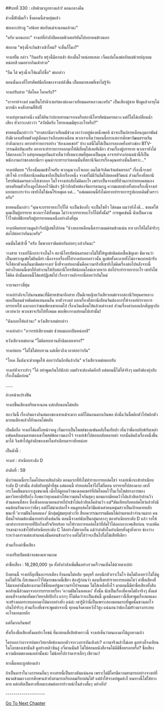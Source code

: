 ##บทที่ 330 : เป่ยต้ามาถูกทางแล้ว!
ตอนกลางคืน

ช่วงนี้ฟ้ามืดเร็ว ซึ่งตอนนี้สามทุ่มแล้ว

พ่อเคาะประตู "เย่น้อย พ่อกับแม่จะนอนแล้วนะ"

"ครับ นอนเถอะ" จางเย่ที่กำลังปิดคอมพิวเตอร์หันไปบอกคนข้างนอก

พ่อถาม "พรุ่งนี้จะกินข้าวเช้าไหม? จะตื่นกี่โมง?"

จางเย่ยิ้ม กล่าว "กินครับ พรุ่งนี้มีคาบเช้า ต้องตื่นไวหน่อยแหละ เจ็ดแปดโมงพ่อกับแม่ช่วยปลุกผมหน่อยสิ ผมอยากกินเต้าฮวย"

"อืม ได้ พรุ่งนี้จะให้แม่ไปซื้อ" พ่อกล่าว

ตอนนั้นเองที่โทรศัพท์มือถือของจางเย่ดังขึ้น เป็นหมายเลขที่เขาไม่รู้จัก

จางเย่รับสาย "ฮัลโหล ใครครับ?"

"อาจารย์จางเย่ ผมเป็นโปรดิวเซอร์ของช่องดาวเทียมนครหลวงนะครับ" เป็นเสียงผู้ชาย ฟังดูแล้วอายุไม่มากนัก คงสักสามสี่สิบปี

จางเย่อุทานคำหนึ่ง แม้ได้ยินว่าปลายสายมาจากเครือสถานีโทรทัศน์นครหลวง แต่ก็ไม่ได้เปลี่ยนน้ำเสียง หัวเราะกล่าวว่า "สวัสดีครับ โทรหาผมมีธุระอะไรหรือ?"

ชายคนนั้นกล่าวว่า "ทางสถานีดาวเทียมมีช่วงเวลาว่างอยู่ช่องหนึ่งพอดี น่าจะเป็นปลายเดือนกุมภาพันธ์ ยังมีเวลาเตรียมตัวอยู่เดือนกว่าเกือบสองเดือน พวกเราเห็นว่าตอนนี้กระแสการศึกษาวัฒนธรรมจีนกำลังมาแรง อยากทำรายการอย่าง ‘ห้องเลคเชอร์’ บ้าง แต่นี่ไม่ได้เป็นการลองหยั่งอย่างช่อง BTV- วรรณศิลป์นะครับ อยากจะทำรายการออกมาให้ดีเยี่ยมไปเลยทีเดียว ส่วนเรื่องผู้บรรยาย พวกเรายังไม่ได้ตกลงอะไร แต่ทุกคนคุยกันแล้วเห็นว่าที่เหมาะสมที่สุดคงเป็นคุณ อาจารย์จางก่อนหน้านี้ก็เป็นพนักงานเก่าของสถานีเรา คุณน่าจะทราบว่าตอนนั้นที่สถานีจัดการเรื่องคุณอย่างนั้นก็เพราะ..."

จางเย่ตัดบท "เรื่องนั้นผมเข้าใจครับ พวกคุณวางใจเถอะ ผมไม่เจ้าคิดเจ้าแค้นหรอก" เรื่องนี้จางเย่เข้าใจดี การที่สถานีกดดันเขาถือเป็นอีกเรื่องหนึ่ง จางเย่ไม่มีวันลืมไปตลอดชีวิตแน่ ส่วนเรื่องที่สถานีโทรทัศน์นครหลวงไล่เขาออก ในใจจางเย่กลับไม่คิดอะไร เพราะเป็นจางเย่ที่ป่วนการถ่ายทอดสดเอง เขาเตรียมตัวเรื่องถูกไล่ออกไว้ดีแล้ว รู้ดีว่าอีกฝ่ายต้องจัดการตามกฎ ความแตกต่างทั้งสองเรื่องนี้จางเย่แยกแยะกระจ่าง เขายังไม่ใช่คนไร้เหตุผล แต่... "แต่ผมตอนนี้ยังไม่อยากทำรายการรูปแบบเดิมชั่วคราวครับ"

ชายคนนั้นกล่าว "คุณจะบรรยายอะไรก็ได้ จะเป็นซ้องกั๋ง จะเป็นไซอิ๋ว ได้หมด ผมว่ายังไงดี... ขอแค่ให้คุณเป็นผู้บรรยาย พวกเราได้ทั้งหมด ไม่ว่าจะบรรยายอะไรก็ได้ทั้งนั้น!" การพูดเช่นนี้ นับเป็นความไว้ใจต่อพิธีกรหรือผู้บรรยายคนหนึ่งอย่างถึงที่สุด

จางเย่คิดทบทวนดูแล้วจึงปฏิเสธไปก่อน "ช่วงหลายเดือนนี้ตารางผมค่อนข้างแน่น หาเวลาให้ไม่ได้จริงๆ ต่อไปค่อยว่ากันนะครับ"

คนนั้นไม่เซ้าซี้ "ครับ งั้นพวกเราติดต่อกันบ่อยๆ แล้วกันนะ"

วางสาย จางเย่ก็นึกกระจ่างในใจ สถานีโทรทัศน์นครหลวงไม่ใช้ให้หูเฟยติดต่อเชื้อเชิญเขา ชัดเจนว่าเป็นเพราะหูเฟยไม่ยินดีทำ เนื่องจากเรื่องที่ไล่จางเย่ออกคราวนั้น หูเฟยทั้งละอายทั้งไม่อาจแบกหน้ารับ จึงได้หาตัวคนอื่นมาติดต่อจางเย่ ซึ่งที่จางเย่บอกนั้นคือความจริงที่เขายังไม่คิดเรื่องต่อไปหลังจากนี้ อย่างไรตอนนี้เขาก็ยังทำงานให้กับสถานีโทรทัศน์ออนไลน์เหวยหว่อ ต่อไปจะทำรายการอะไร เขายังไม่ได้คิด ดังนั้นตอนนี้ได้แต่ปฏิเสธไป เรื่องราวหลังจากนี้ค่อยว่ากันใหม่

จวบจนราวสี่ทุ่ม

จางเย่กำลังจะไปนอนขณะที่มีสายเข้ามาอีกสาย เป็นดีเจหญิงหวังเสียวเหม่ยจากสถานีวิทยุนครหลวง เธอเป็นคนช่วยติดต่อแทนคนอื่น หาตัวจางเย่ บอกเรื่องที่สถานีเทียนจินต้องการให้จางเย่ทำรายการบรรยายให้ และบอกว่าขอเพียงเขายอมไป เรื่องเงินเดือนให้แล้วแต่จางเย่ ส่วนเรื่องค่าบอกเลิกสัญญากับเหวยหว่อ พวกเขาจะรับไปทั้งหมด ขอเพียงจางเย่ยอมไปเท่านั้น!

"ฉันบอกให้แล้วนะ" หวังเสียวเหม่ยกล่าว

จางเย่กล่าว "อาจารย์เสียวเหม่ย ช่วยผมบอกปัดหน่อยสิ"

หวังเสียวเหม่ยถาม "ไม่คิดทบทวนสักนิดเลยเหรอ?"

จางเย่ตอบ "ไม่ใช่ไม่ทบทวน แต่เดี๋ยวถึงเวลาค่อยว่ากัน"

"โอเค งั้นฉันจะช่วยพูดให้ ค่อยว่ากันอีกทีแล้วกัน" หวังเสียวเหม่ยตอบรับ

จางเย่หัวเราะฮ่าๆ "ได้ อย่าพูดเกินไปนักล่ะ ผมยังจะต้องคิดอีกที แต่ตอนนี้ไม่ได้จริงๆ ผมยังต้องยุ่งกับเรื่องในมือก่อน"


……


ล้างหน้าแปรงฟัน

จางเย่ขึ้นเตียงเตรียมจะนอน แต่กลับนอนไม่หลับ

สองวันนี้ เรื่องกินแรงกินสมองของเขาแม้จะมาก แต่ก็ได้นอนมากเกินพอ ดังนั้นวันนี้พลิกตัวไปพลิกตัวมาบนเตียงแล้วก็ยังนอนไม่หลับ

เปิดมือถือ จางเย่ได้แต่ไถหน้าจอดู เริ่มแรกเป็นโพสต์ของแฟนคลับในเทียปา เห็นว่าพี่ดาบยักษ์กับเหล่าแฟนคลับเดนตายของเขาโพสต์ข้อความเอาไว้ จางเย่เข้าไปตอบกลับหลายคำ จากนั้นคิดถึงเรื่องหนึ่งขึ้นมาได้ จึงเข้าไปดูลำดับของเขาในทำเนียบดาราสักหน่อย

เป็นดังนี้ :

จางเย่ : ทำเนียบระดับ D

ลำดับที่ : 59

นับว่าตอนนี้กระโดดไปหลายสิบลำดับ ตอนแรกที่ยังไม่ทำรายการทอล์คโชว์ จางเย่เพิ่งจะเข้าทำเนียบระดับ D เท่านั้น ลำดับยังอยู่ต่ำที่สุด แต่ตอนนี้ ทำทอล์คโชว์ไปไม่กี่ตอน บรรยายไปสองคาบ เขาก็กระโดดขึ้นมาเกาะสูงขนาดนี้ เมื่อไปดูยอดวิวของเลคเชอร์ที่อัพโหลดไว้ในเว็บไซต์ทางการของมหาวิทยาลัยปักกิ่ง ถึงพบว่าทุกคนต่างให้ความสนใจกันสุดๆ ตอนแรกมียอดวิวไปแล้วสิบเก้าล้านวิว ส่วนตอนที่สอง ซึ่งเพิ่งออกมาตอนบ่ายก็ปาเข้าไปแล้วสิบเอ็ดล้านวิว แม่*มันเทียบกับทอล์คโชว์แล้วยังมีคนต้อนรับมากกว่าชัดๆ แต่ก็ไม่น่าแปลกใจ คนดูทอล์คโชว์มีแต่เหล่าคนหนุ่มสาวเป็นเป้าหมายหลัก ขณะที่ ‘ความฝันในหอแดง’ มีกลุ่มผู้ชมทุกช่วงวัย สี่ยอดวรรณกรรมมีคนได้ผ่านตาแล้วจำนวนมาก คนที่สนใจย่อมต้องมีมากอย่างยิ่งเช่นกัน ตอนนี้จางเย่นับเป็นกลุ่มกลางๆ ของทำเนียบระดับ D แล้ว รอให้เขาทำการบรรยายที่ปักกิ่งเสร็จเรียบร้อย รอให้รายการทอล์คโชว์ที่อัดไว้ได้ออกอากาศเสียก่อน จางเย่คิดว่าเขาน่าจะเข้าไปยังทำเนียบระดับ C ได้อย่างไม่ยากเย็น แม้ว่าลำดับในทำเนียบยิ่งสูงยิ่งยาก ช่องว่างระหว่างดาราแต่ละตำแหน่งนั้นค่อนข้างกว้าง แต่ไม่ใช่ว่าจะเป็นไปไม่ได้เสียทีเดียว

ส่วนเรื่องค่าชื่อเสียง

จางเย่รีบเปิดหน้าจอของแหวนเกม

ค่าชื่อเสี่ยง : 16,280,000 จุด ทั้งยังกำลังเพิ่มขึ้นอย่างรวดเร็วจนเห็นได้ด้วยตาเปล่า

ถึงตอนนี้ จางเย่ก็ลุกขึ้นลงจากเตียง ยิ่งนอนไม่หลับ จุดบุหรี่ ลอบนึกหัวเราะในใจ คิดไม่ถึงเลยว่าไม่ได้ดูแค่ไม่กี่วัน ก็สะสมเอาไว้ได้มากขนาดนี้เชียว ต้องรู้ก่อนว่า ตอนที่เขาทำรายการทอล์คโชว์ ค่าชื่อเสียงที่ได้มาเหล่านั้นต้องเอามาใช้ซื้อแคปซูลความจำไปจนหมด ไม่ได้เหลือทิ้งไว้ มาตอนนี้มีค่าชื่อเสียงทั้งสิบหกล้านนี่ล้วนมาจากการบรรยายเรื่อง ‘ความฝันในหอแดง’ ทั้งนั้น นับเป็นเรื่องที่คาดไม่ถึงจริงๆ ตั้งแต่ตอนที่จางเย่มาที่มหาวิทยาลัยปักกิ่ง แรกๆ ก็ไม่คิดว่าจะเป็นเช่นนี้ ดูเหมือนคราวนี้ที่เขาพูดเรื่องหอแดง จะสร้างผลกระทบออกมาได้มากอย่างยิ่ง แน่ล่ะ เขารู้ดีว่านี่เป็นเพราะสองตอนแรกที่พูดนั่นชวนตกใจเกินไปจริงๆ ส่วนเรื่องที่เขาจะพูดต่อจากนี้ ทุกคนจึงคาดหวังไว้สูง แน่นอนว่าต้องไม่สร้างแรงกระทบอะไรมากมายอีก

แต่ก็มากเกินพอ!

ทั้งเรื่องชื่อเสียงทั้งผลประโยชน์ ที่มาสอนที่เป่ยต้าคราวนี้ จางเย่เห็นว่าตนเองมาได้ถูกทางแล้ว

ใครบอกว่าอาจารย์มหาวิทยาลัยต้องแยกตัวจากวงการบันเทิงล่ะ? ความจริงแล้วไม่เลย ดูอย่างอี้จงเทียนในโลกของเขานั่นสิ ดูอย่างหลิวซินอู่ อวี๋ตานนั่นสิ ไม่ใช่สอนหนังสือจนได้ดีมีชื่อหรอกหรือ? ชื่อเสียงความนิยมของคนเหล่านั้นน่ะ ไม่น้อยไปกว่าดาราเล็กๆ เชียวนะ!

ทางนี้แหละถูกต้องแล้ว

ถ้าเป็นดาราในวงการคนอื่นๆ ทางสายนี้เป็นทางตันแน่นอน เพราะไม่มีใครมีความสามารถอย่างจางเย่ที่ขนาดข้ามมาวงการศึกษาแล้วยังสามารถเรียกลมเรียกฝนได้! แต่ถ้าให้จางเย่พูดล่ะก็ หนทางนี้ไม่ใช่ทางตาย แต่กลับเป็นทางที่เหมาะสมต่อการก้าวหน้าในช่วงสั้นๆ อย่างยิ่ง!



*-*-*-*-*-*-*-*-*-*-*-*-*-*-*-*-*-*-*-*-



[Go To Next Chapter]( ./31.md)
